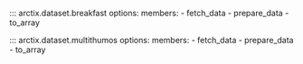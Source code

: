 ::: arctix.dataset.breakfast
    options:
        members:
            - fetch_data
            - prepare_data
            - to_array

::: arctix.dataset.multithumos
    options:
        members:
            - fetch_data
            - prepare_data
            - to_array
